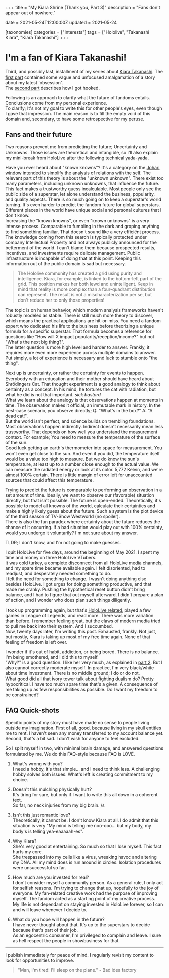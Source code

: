 +++
title = "My Kiara Shrine (Thank you, Part 3)"
description = "Fans don't appear out of nowhere."

date = 2021-05-24T12:00:00Z
updated = 2021-05-24

[taxonomies]
categories = ["Interests"]
tags = ["Hololive", "Takanashi Kiara", "Kiara Takanashi"]
+++

# I'm a fan of Kiara Takanashi!

Third, and possibly last, installment of my series about [Kiara Takanashi](https://virtualyoutuber.fandom.com/wiki/Takanashi_Kiara). The [first part](@/2021-05-12-Thank-you-Kiara.md) contained some vague and unfocused amalgamation of a story about my latest 'obsession'.  
The [second part](@/2021-05-14-Gushing-over-Kiara.md) describes how I got hooked. <!-- more -->

Following is an approach to clarify what the future of fandoms entails. Conclusions come from my personal experience.  
To clarify; It's not my goal to write this for other people's eyes, even though I gave that impression. The main reason is to fill the empty void of this domain and, secondary, to have some retrospective for my peruse.

## Fans and their future

Two reasons prevent me from predicting the future; Uncertainty and Unknowns. Those issues are theoretical and intangible, so I'll also explain my mini-break from HoloLive after the following technical yada-yada.

Have you ever heard about "known knowns"? It's a category on the [Johari window](https://en.wikipedia.org/wiki/Johari_window) intended to simplify the analysis of relations with the self. The relevant part of this theory is about the "unknown unknown". There exist too many parameters, including unknown unknowns, that influence the future. This fact makes a trustworthy guess incalculable. Most people only see the public side of a superstar, let alone understand the business, popularity, and quality aspects. There is so much going on to keep a superstar's world turning. It's even harder to predict the fandom future for global superstars. Different places in the world have unique social and personal cultures that I don't know.  
Increasing the "known knowns", or even "known unknowns" is a very intense process. Comparable to fumbling in the dark and groping anything to find something familiar. That doesn't sound like a very efficiënt process. The knowledge coming from this search is typically protected under company Intellectual Property and not always publicly announced for the betterment of the world. I can't blame them because prospected results, incentives, and investments require delicate management. Public infrastructure is incapable of doing that at this point. Keeping this information out of the public domain is sad but necessary.

> The Hololive community has created a grid using purity and intelligence. Kiara, for example, is linked to the bottom-left part of the grid. This position makes her both lewd and unintelligent. Keep in mind that reality is more complex than a four-quadrant distribution can represent. The result is not a mischaracterization per se, but don't reduce her to only those properties!

The topic is on human behavior, which modern analysis frameworks haven't robustly modeled as stable. There is still much more theory to discover, which means the practical applications are hit-or-miss. You need a fandom expert who dedicated his life to the business before theorizing a unique formula for a specific superstar. That formula becomes a reference for questions like "How will X impact popularity/reception/income?" but not "What's the next big thing?".  
The latter question is more high level and harder to answer. Frankly, it requires more even more experience across multiple domains to answer. Put simply, a lot of experience is necessary and luck to stumble onto "the thing".

Next up is uncertainty, or rather the certainty for events to happen. Everybody with an education and their mother should have heard about Shrödingers Cat. That thought experiment is a good analogy to think about certainty as a concept. In his mind, he tortures the cat with radiation, but what he did is not that important. *sick bastard*  
What we learn about the analogy is that observations happen at moments in time. The observation makes it official, an immutable mark in history. In the best-case scenario, you observe directly; Q: "What's in the box?" A: "A dead cat!".  
But the world isn't perfect, and science builds on trembling foundations. Most observations happen indirectly. Indirect doesn't necessarily mean less trustworthy. That depends on how well you understand the measurement context. For example; You need to measure the temperature of the surface of the sun.  
Good luck getting an earth's thermometer into space for measurement. You won't even get close to the sun. And even if you did, the temperature itself would be a value too high to measure. But we do know the sun's temperature, at least up to a number close enough to the actual value. We can measure the radiated energy or look at its color. 5,772 Kelvin, and we're almost 100% certain. There is little margin of error left for unaccounted sources that could affect this temperature.

Trying to predict the future is comparable to performing an observation in a set amount of time. Ideally, we want to observe our (favorable) situation directly, but that isn't possible. The future is open-ended. Theoretically, it's possible to model all knowns of the world, calculate their certainties and make a highly likely guess about the future. Such a system is the plot device of the third season of TV-Show Westworld (no spoiler).  
There is also the fun paradox where certainty about the future reduces the chance of it occurring. If a bad situation would play out with 100% certainty, would you undergo it voluntarily? I'm not sure about my answer.

TLDR; I don't know, and I'm not going to make guesses.

I quit HoloLive for five days, around the beginning of May 2021. I spent my time and money on three HoloLive VTubers.  
It was cold turkey, a complete disconnect from all HoloLive media channels, and my spare time became available again. I felt disoriented, had to readjust, and desperately needed something to do.  
I felt the need for something to change. I wasn't doing anything else besides HoloLive. I got urges for doing something productive, and that made me cranky. Pushing the hypothetical reset button didn't bring balance, and I had to figure that out myself afterward. I didn't prepare a plan of action, and I wonder who does plan such things diligently.

I took up programming again, but that's [HoloLive related](https://github.com/Bert-Proesmans/SC-Buddy), played a few games in League of Legends, and read more. There was more variation than before. I remember feeling great, but the claws of modern media tried to pull me back into their system. And I succumbed.  
Now, twenty days later, I'm writing this post. Exhausted, frankly. Not just, but mostly, Kiara is taking up most of my free time again. None of that feeling of freedom is left over.

I wonder if it's out of habit, addiction, or being bored. There is no balance. I'm being smothered, and I did this to myself.  
"Why?" is a good question. I like her very much, as explained in [part 2](@/2021-05-14-Gushing-over-Kiara.md). But I also cannot correctly moderate myself. In practice, I'm very black/white about time investment. There is no middle ground; I do or do not.  
What good did all that ivory tower talk about fighting dualism do? Pretty hypocritical. I have too much spare time that's a given. A consequence of me taking up as few responsibilities as possible. Do I want my freedom to be constrained?

## FAQ Quick-shots

Specific points of my story must have made no sense to people living outside my imagination. First of all, good, because living in my skull entitles me to rent. I haven't seen any money transferred to my account balance yet.  
Second, that's a bit sad. I don't wish for anyone to feel excluded.

So I split myself in two, with minimal brain damage, and answered questions formulated by me. We do this FAQ-style because FAQ is LOVE.

1. What's wrong with you?  
I need a hobby, it's that simple... and I need to think less. A challenging hobby solves both issues. What's left is creating commitment to my choice.

1. Doesn't this mulching physically hurt?  
It's tiring for sure, but only if I want to write this all down in a coherent text.  
So far, no neck injuries from my big brain. /s

1. Isn't this just romantic love?  
Theoretically, it cannot be. I don't know Kiara at all. I do admit that this situation is very "My mind is telling me noo-ooo... but my body, my body's is telling yea-eaaaaah-es". 

1. Why Kiara?  
She's very good at entertaining. So much so that I lose myself. This fact hurts my core.  
She trespassed into my cells like a virus, wreaking havoc and altering my DNA. All my mind does is run around in circles. Isolation procedures were unsuccessful so far.

1. How much are you invested for real?  
I don't consider myself a community person. As a general rule, I only act for selfish reasons. I'm trying to change that up, hopefully to the joy of everyone. My fan-related creative work had the purpose of improving myself. The fandom acted as a starting point of my creative process.  
My life is not dependant on staying invested in HoloLive forever, so I can and will leave whenever I decide to.

1. What do you hope will happen in the future?  
I have never thought about that. It's up to the superstars to decide because that's part of their job.  
As an egocentric consumer, I'm privileged to complain and leave. I sure as hell respect the people in showbusiness for that.

---
I publish immediately for peace of mind. I regularly revisit my content to look for opportunities to improve.

> "Man, I'm tired! I'll sleep on the plane." - Bad idea factory